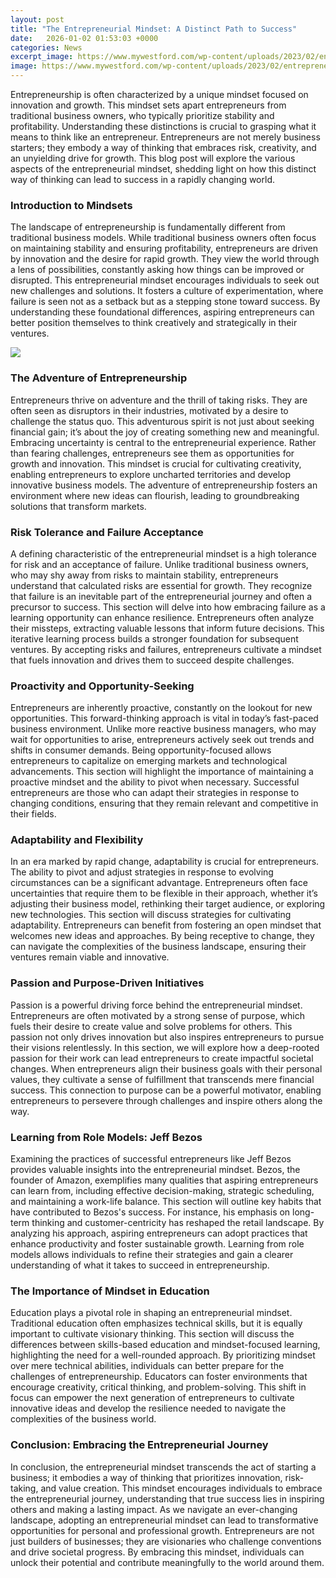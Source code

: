 ```yaml
---
layout: post
title: "The Entrepreneurial Mindset: A Distinct Path to Success"
date:   2026-01-02 01:53:03 +0000
categories: News
excerpt_image: https://www.mywestford.com/wp-content/uploads/2023/02/entrepreneurial-mindset.jpg
image: https://www.mywestford.com/wp-content/uploads/2023/02/entrepreneurial-mindset.jpg
---
```


Entrepreneurship is often characterized by a unique mindset focused on innovation and growth. This mindset sets apart entrepreneurs from traditional business owners, who typically prioritize stability and profitability. Understanding these distinctions is crucial to grasping what it means to think like an entrepreneur. 
Entrepreneurs are not merely business starters; they embody a way of thinking that embraces risk, creativity, and an unyielding drive for growth. This blog post will explore the various aspects of the entrepreneurial mindset, shedding light on how this distinct way of thinking can lead to success in a rapidly changing world.
### Introduction to Mindsets
The landscape of entrepreneurship is fundamentally different from traditional business models. While traditional business owners often focus on maintaining stability and ensuring profitability, entrepreneurs are driven by innovation and the desire for rapid growth. They view the world through a lens of possibilities, constantly asking how things can be improved or disrupted. 
This entrepreneurial mindset encourages individuals to seek out new challenges and solutions. It fosters a culture of experimentation, where failure is seen not as a setback but as a stepping stone toward success. By understanding these foundational differences, aspiring entrepreneurs can better position themselves to think creatively and strategically in their ventures.

![](https://www.mywestford.com/wp-content/uploads/2023/02/entrepreneurial-mindset.jpg)
### The Adventure of Entrepreneurship
Entrepreneurs thrive on adventure and the thrill of taking risks. They are often seen as disruptors in their industries, motivated by a desire to challenge the status quo. This adventurous spirit is not just about seeking financial gain; it’s about the joy of creating something new and meaningful. 
Embracing uncertainty is central to the entrepreneurial experience. Rather than fearing challenges, entrepreneurs see them as opportunities for growth and innovation. This mindset is crucial for cultivating creativity, enabling entrepreneurs to explore uncharted territories and develop innovative business models. The adventure of entrepreneurship fosters an environment where new ideas can flourish, leading to groundbreaking solutions that transform markets.
### Risk Tolerance and Failure Acceptance
A defining characteristic of the entrepreneurial mindset is a high tolerance for risk and an acceptance of failure. Unlike traditional business owners, who may shy away from risks to maintain stability, entrepreneurs understand that calculated risks are essential for growth. They recognize that failure is an inevitable part of the entrepreneurial journey and often a precursor to success.
This section will delve into how embracing failure as a learning opportunity can enhance resilience. Entrepreneurs often analyze their missteps, extracting valuable lessons that inform future decisions. This iterative learning process builds a stronger foundation for subsequent ventures. By accepting risks and failures, entrepreneurs cultivate a mindset that fuels innovation and drives them to succeed despite challenges.
### Proactivity and Opportunity-Seeking
Entrepreneurs are inherently proactive, constantly on the lookout for new opportunities. This forward-thinking approach is vital in today’s fast-paced business environment. Unlike more reactive business managers, who may wait for opportunities to arise, entrepreneurs actively seek out trends and shifts in consumer demands.
Being opportunity-focused allows entrepreneurs to capitalize on emerging markets and technological advancements. This section will highlight the importance of maintaining a proactive mindset and the ability to pivot when necessary. Successful entrepreneurs are those who can adapt their strategies in response to changing conditions, ensuring that they remain relevant and competitive in their fields.
### Adaptability and Flexibility
In an era marked by rapid change, adaptability is crucial for entrepreneurs. The ability to pivot and adjust strategies in response to evolving circumstances can be a significant advantage. Entrepreneurs often face uncertainties that require them to be flexible in their approach, whether it’s adjusting their business model, rethinking their target audience, or exploring new technologies.
This section will discuss strategies for cultivating adaptability. Entrepreneurs can benefit from fostering an open mindset that welcomes new ideas and approaches. By being receptive to change, they can navigate the complexities of the business landscape, ensuring their ventures remain viable and innovative.
### Passion and Purpose-Driven Initiatives
Passion is a powerful driving force behind the entrepreneurial mindset. Entrepreneurs are often motivated by a strong sense of purpose, which fuels their desire to create value and solve problems for others. This passion not only drives innovation but also inspires entrepreneurs to pursue their visions relentlessly. 
In this section, we will explore how a deep-rooted passion for their work can lead entrepreneurs to create impactful societal changes. When entrepreneurs align their business goals with their personal values, they cultivate a sense of fulfillment that transcends mere financial success. This connection to purpose can be a powerful motivator, enabling entrepreneurs to persevere through challenges and inspire others along the way.
### Learning from Role Models: Jeff Bezos
Examining the practices of successful entrepreneurs like Jeff Bezos provides valuable insights into the entrepreneurial mindset. Bezos, the founder of Amazon, exemplifies many qualities that aspiring entrepreneurs can learn from, including effective decision-making, strategic scheduling, and maintaining a work-life balance.
This section will outline key habits that have contributed to Bezos's success. For instance, his emphasis on long-term thinking and customer-centricity has reshaped the retail landscape. By analyzing his approach, aspiring entrepreneurs can adopt practices that enhance productivity and foster sustainable growth. Learning from role models allows individuals to refine their strategies and gain a clearer understanding of what it takes to succeed in entrepreneurship.
### The Importance of Mindset in Education
Education plays a pivotal role in shaping an entrepreneurial mindset. Traditional education often emphasizes technical skills, but it is equally important to cultivate visionary thinking. This section will discuss the differences between skills-based education and mindset-focused learning, highlighting the need for a well-rounded approach.
By prioritizing mindset over mere technical abilities, individuals can better prepare for the challenges of entrepreneurship. Educators can foster environments that encourage creativity, critical thinking, and problem-solving. This shift in focus can empower the next generation of entrepreneurs to cultivate innovative ideas and develop the resilience needed to navigate the complexities of the business world.
### Conclusion: Embracing the Entrepreneurial Journey
In conclusion, the entrepreneurial mindset transcends the act of starting a business; it embodies a way of thinking that prioritizes innovation, risk-taking, and value creation. This mindset encourages individuals to embrace the entrepreneurial journey, understanding that true success lies in inspiring others and making a lasting impact.
As we navigate an ever-changing landscape, adopting an entrepreneurial mindset can lead to transformative opportunities for personal and professional growth. Entrepreneurs are not just builders of businesses; they are visionaries who challenge conventions and drive societal progress. By embracing this mindset, individuals can unlock their potential and contribute meaningfully to the world around them.